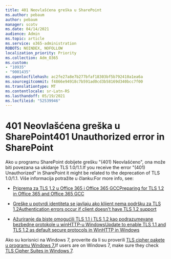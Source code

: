 ```yaml
---
title: 401 Neovlašćena greška u SharePoint
ms.author: pebaum
author: pebaum
manager: scotv
ms.date: 04/14/2021
audience: Admin
ms.topic: article
ms.service: o365-administration
ROBOTS: NOINDEX, NOFOLLOW
localization_priority: Priority
ms.collection: Adm_O365
ms.custom:
- "10935"
- "9001435"
ms.openlocfilehash: ac2fe27a8e7b277bfaf18303bf5b792410a1ea6a
ms.sourcegitcommit: f4866e94918c7b591ad0cd3b58169d340bcc7f00
ms.translationtype: MT
ms.contentlocale: sr-Latn-RS
ms.lasthandoff: 05/19/2021
ms.locfileid: "52539946"
---
```

# <a name="401-unauthorized-error-in-sharepoint"></a><span data-ttu-id="487d9-102">401 Neovlašćena greška u SharePoint</span><span class="sxs-lookup"><span data-stu-id="487d9-102">401 Unauthorized error in SharePoint</span></span>

<span data-ttu-id="487d9-103">Ako u programu SharePoint dobijete grešku "(401) Neovlašćeno", ona može biti povezana sa ukidanje TLS 1.0/1.1.</span><span class="sxs-lookup"><span data-stu-id="487d9-103">If you receive the error "(401) Unauthorized" in SharePoint it might be related to the deprecation of TLS 1.0/1.1.</span></span> <span data-ttu-id="487d9-104">Više informacija potražite u članku:</span><span class="sxs-lookup"><span data-stu-id="487d9-104">For more info, see:</span></span>

- [<span data-ttu-id="487d9-105">Priprema za TLS 1.2 u Office 365 i Office 365 GCC</span><span class="sxs-lookup"><span data-stu-id="487d9-105">Preparing for TLS 1.2 in Office 365 and Office 365 GCC</span></span>](/microsoft-365/compliance/prepare-tls-1.2-in-office-365)

- [<span data-ttu-id="487d9-106">Greške u potvrdi identiteta se javljaju ako klijent nema podršku za TLS 1.2</span><span class="sxs-lookup"><span data-stu-id="487d9-106">Authentication errors occur if client doesn't have TLS 1.2 support</span></span>](/sharepoint/troubleshoot/administration/authentication-errors-tls12-support)

- [<span data-ttu-id="487d9-107">Ažuriranje da biste omogućili TLS 1.1 i TLS 1.2 kao podrazumevane bezbedne protokole u winHTTP-u Windows</span><span class="sxs-lookup"><span data-stu-id="487d9-107">Update to enable TLS 1.1 and TLS 1.2 as default secure protocols in WinHTTP in Windows</span></span>](https://support.microsoft.com/topic/update-to-enable-tls-1-1-and-tls-1-2-as-default-secure-protocols-in-winhttp-in-windows-c4bd73d2-31d7-761e-0178-11268bb10392)

<span data-ttu-id="487d9-108">Ako su korisnici na Windows 7, proverite da li su proverili [TLS cipher pakete u programu Windows 7.](/windows/win32/secauthn/tls-cipher-suites-in-windows-7)</span><span class="sxs-lookup"><span data-stu-id="487d9-108">If users are on Windows 7, make sure they check [TLS Cipher Suites in Windows 7](/windows/win32/secauthn/tls-cipher-suites-in-windows-7).</span></span>